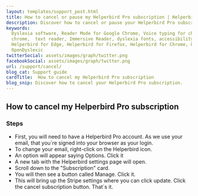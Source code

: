 ```yaml
---
layout: templates/support_post.html
title: How to cancel or pause my Helperbird Pro subscription | Helperbird
description: Discover how to cancel or pause your Helperbird Pro subscription.
keywords:
  Dyslexia software, Reader Mode for Google Chrome, Voice typing for chrome, Text to speech for
  chrome,  text reader, Immersive Reader, dyslexia fonts, accessibility software, dyslexia software,
  Helperbird for Edge, Helperbird for Firefox, Helperbird for Chrome, Opendyslexic for Chrome,
  OpenDyslexic
twitterSocial: assets/images/graph/twitter.png
facebookSocial: assets/images/graph/twitter.png
url: /support/cancel/
blog_cat: Support guide
cardTitle:  How to cancel my Helperbird Pro subscription
blog_snip: Discover how to cancel your Helperbird Pro subscription.
---
```


## How to cancel my Helperbird Pro subscription

### Steps

- First, you will need to have a Helperbird Pro account. As we use your email, that you`re signed
  into your browser as your login.
- To change your email, right-click on the Helperbird icon.
- An option will appear saying Options. Click it
- A new tab with the Helperbird settings page will open.
- Scroll down to the "Subscription" card.
- You will then see a button called Manage. Click it.
- This will bring up the Stripe settings where you can click update. Click the cancel subscription
  button. That`s it.
